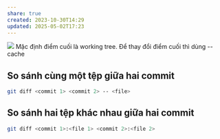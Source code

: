 ```yaml
---
share: true
created: 2023-10-30T14:29
updated: 2025-05-02T17:23
---
```

![](https://i.sstatic.net/GhE7a.png)
Mặc định điểm cuối là working tree. Để thay đổi điểm cuối thì dùng --cache
## So sánh cùng một tệp giữa hai commit
```bash
git diff <commit 1> <commit 2> -- <file>
```
## So sánh hai tệp khác nhau giữa hai commit
```bash
git diff <commit 1>:<file 1> <commit 2>:<file 2>
```

